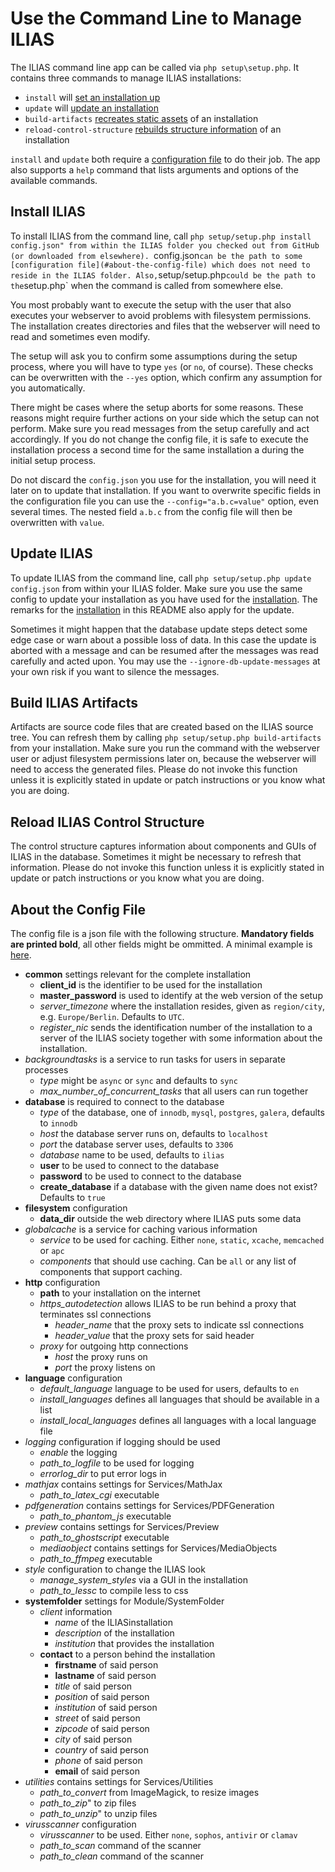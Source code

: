 # Use the Command Line to Manage ILIAS

The ILIAS command line app can be called via `php setup\setup.php`. It contains three
commands to manage ILIAS installations:

* `install` will [set an installation up](#install-ilias)
* `update` will [update an installation](#update-ilias)
* `build-artifacts` [recreates static assets](#build-ilias-artifacts) of an installation
* `reload-control-structure` [rebuilds structure information](#build-ilias-artifacts) of an installation

`install` and `update` both require a [configuration file](#about-the-config-file)
to do their job. The app also supports a `help` command that lists arguments and
options of the available commands.


## Install ILIAS

To install ILIAS from the command line, call `php setup/setup.php install config.json"
from within the ILIAS folder you checked out from GitHub (or downloaded from elsewhere).
`config.json` can be the path to some [configuration file](#about-the-config-file)
which does not need to reside in the ILIAS folder. Also, `setup/setup.php` could be
the path to the `setup.php` when the command is called from somewhere else.

You most probably want to execute the setup with the user that also executes your
webserver to avoid problems with filesystem permissions. The installation creates
directories and files that the webserver will need to read and sometimes even modify.

The setup will ask you to confirm some assumptions during the setup process, where
you will have to type `yes` (or `no`, of course). These checks can be overwritten
with the `--yes` option, which confirm any assumption for you automatically.

There might be cases where the setup aborts for some reasons. These reasons might
require further actions on your side which the setup can not perform. Make sure you
read messages from the setup carefully and act accordingly. If you do not change the
config file, it is safe to execute the installation process a second time for the
same installation a during the initial setup process.

Do not discard the `config.json` you use for the installation, you will need it later
on to update that installation. If you want to overwrite specific fields in the
configuration file you can use the `--config="a.b.c=value"` option, even several
times. The nested field `a.b.c` from the config file will then be overwritten with
`value`.


## Update ILIAS

To update ILIAS from the command line, call `php setup/setup.php update config.json`
from within your ILIAS folder. Make sure you use the same config to update your
installation as you have used for the [installation](#install-ilias). The remarks
for the [installation](#install-ilias) in this README also apply for the update.

Sometimes it might happen that the database update steps detect some edge case
or warn about a possible loss of data. In this case the update is aborted with
a message and can be resumed after the messages was read carefully and acted
upon. You may use the `--ignore-db-update-messages` at your own risk if you want
to silence the messages.


## Build ILIAS Artifacts

Artifacts are source code files that are created based on the ILIAS source tree.
You can refresh them by calling `php setup/setup.php build-artifacts` from your
installation. Make sure you run the command with the webserver user or adjust
filesystem permissions later on, because the webserver will need to access the
generated files. Please do not invoke this function unless it is explicitly stated
in update or patch instructions or you know what you are doing.


## Reload ILIAS Control Structure

The control structure captures information about components and GUIs of ILIAS
in the database. Sometimes it might be necessary to refresh that information.
Please do not invoke this function unless it is explicitly stated in update
or patch instructions or you know what you are doing.


## About the Config File

The config file is a json file with the following structure. **Mandatory fields
are printed bold**, all other fields might be ommitted. A minimal example is
[here](minimal-config.json).

* **common** settings relevant for the complete installation 
  * **client_id** is the identifier to be used for the installation 
  * **master_password** is used to identify at the web version of the setup
  * *server_timezone* where the installation resides, given as `region/city`,
    e.g. `Europe/Berlin`. Defaults to `UTC`.
  * *register_nic* sends the identification number of the installation to a server
    of the ILIAS society together with some information about the installation.
* *backgroundtasks* is a service to run tasks for users in separate processes
  * *type* might be `async` or `sync` and defaults to `sync`
  * *max_number_of_concurrent_tasks* that all users can run together
* **database** is required to connect to the database
  * *type* of the database, one of `innodb`, `mysql`, `postgres`, `galera`, defaults
    to `innodb`
  * *host* the database server runs on, defaults to `localhost`
  * *port* the database server uses, defaults to `3306`
  * *database* name to be used, defaults to `ilias`
  * **user** to be used to connect to the database
  * **password**  to be used to connect to the database
  * **create_database** if a database with the given name does not exist? Defaults
    to `true`
* **filesystem** configuration
  * **data_dir** outside the web directory where ILIAS puts some data
* *globalcache* is a service for caching various information
  * *service* to be used for caching. Either `none`, `static`, `xcache`, `memcached`
    or `apc`
  * *components* that should use caching. Can be `all` or any list of components that
    support caching.
* **http** configuration
  * **path** to your installation on the internet
  * *https_autodetection* allows ILIAS to be run behind a proxy that terminates ssl
    connections
    * *header_name* that the proxy sets to indicate ssl connections
    * *header_value* that the proxy sets for said header
  * *proxy* for outgoing http connections
    * *host* the proxy runs on
    * *port* the proxy listens on
* **language** configuration
  * *default_language* language to be used for users, defaults to `en`
  * *install_languages* defines all languages that should be available in a list
  * *install_local_languages* defines all languages with a local language file
* *logging* configuration if logging should be used
  * *enable* the logging 
  * *path_to_logfile* to be used for logging
  * *errorlog_dir* to put error logs in
* *mathjax* contains settings for Services/MathJax
  * *path_to_latex_cgi* executable
* *pdfgeneration* contains settings for Services/PDFGeneration
  * *path_to_phantom_js* executable
* *preview* contains settings for Services/Preview
  * *path_to_ghostscript* executable
  * *mediaobject* contains settings for Services/MediaObjects
  * *path_to_ffmpeg* executable
* *style* configuration to change the ILIAS look
  * *manage_system_styles* via a GUI in the installation
  * *path_to_lessc* to compile less to css
* **systemfolder** settings for Module/SystemFolder
  * *client* information
    * *name* of the ILIASinstallation
    * *description* of the installation
    * *institution* that provides the installation
  * **contact** to a person behind the installation
    * **firstname** of said person
    * **lastname** of said person
    * *title* of said person
    * *position* of said person
    * *institution* of said person
    * *street* of said person
    * *zipcode* of said person
    * *city* of said person
    * *country* of said person
    * *phone* of said person
    * **email** of said person
* *utilities* contains settings for Services/Utilities
  * *path_to_convert* from ImageMagick, to resize images
  * *path_to_zip*" to zip files
  * *path_to_unzip*" to unzip files
* *virusscanner* configuration
  * *virusscanner* to be used. Either `none`, `sophos`, `antivir` or `clamav`
  * *path_to_scan* command of the scanner
  * *path_to_clean* command of the scanner



 
